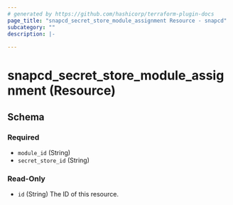 ```yaml
---
# generated by https://github.com/hashicorp/terraform-plugin-docs
page_title: "snapcd_secret_store_module_assignment Resource - snapcd"
subcategory: ""
description: |-
  
---
```


# snapcd_secret_store_module_assignment (Resource)





<!-- schema generated by tfplugindocs -->
## Schema

### Required

- `module_id` (String)
- `secret_store_id` (String)

### Read-Only

- `id` (String) The ID of this resource.

